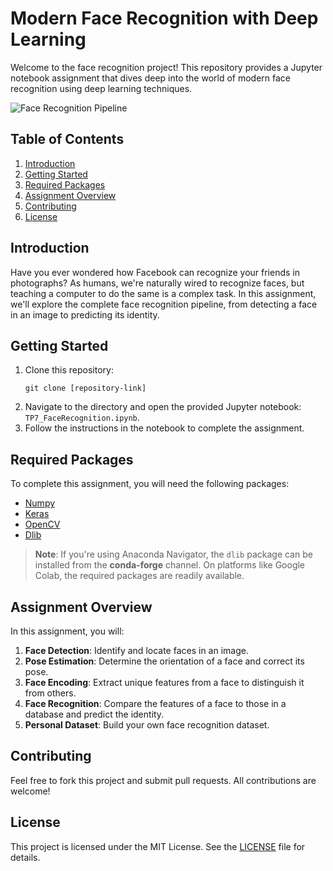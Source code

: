 
# Modern Face Recognition with Deep Learning

Welcome to the face recognition project! This repository provides a Jupyter notebook assignment that dives deep into the world of modern face recognition using deep learning techniques.

![Face Recognition Pipeline](https://perso.esiee.fr/~najmanl/FaceRecognition/figures/summary.gif)

## Table of Contents

1. [Introduction](#introduction)
2. [Getting Started](#getting-started)
3. [Required Packages](#required-packages)
4. [Assignment Overview](#assignment-overview)
5. [Contributing](#contributing)
6. [License](#license)

## Introduction

Have you ever wondered how Facebook can recognize your friends in photographs? As humans, we're naturally wired to recognize faces, but teaching a computer to do the same is a complex task. In this assignment, we'll explore the complete face recognition pipeline, from detecting a face in an image to predicting its identity.

## Getting Started

1. Clone this repository: 
   ```
   git clone [repository-link]
   ```
2. Navigate to the directory and open the provided Jupyter notebook: `TP7_FaceRecognition.ipynb`.
3. Follow the instructions in the notebook to complete the assignment.

## Required Packages

To complete this assignment, you will need the following packages:

- [Numpy](http://www.numpy.org)
- [Keras](https://keras.io)
- [OpenCV](https://opencv.org)
- [Dlib](http://dlib.net)

> **Note**: If you're using Anaconda Navigator, the `dlib` package can be installed from the **conda-forge** channel. On platforms like Google Colab, the required packages are readily available.

## Assignment Overview

In this assignment, you will:

1. **Face Detection**: Identify and locate faces in an image.
2. **Pose Estimation**: Determine the orientation of a face and correct its pose.
3. **Face Encoding**: Extract unique features from a face to distinguish it from others.
4. **Face Recognition**: Compare the features of a face to those in a database and predict the identity.
5. **Personal Dataset**: Build your own face recognition dataset.

## Contributing

Feel free to fork this project and submit pull requests. All contributions are welcome!

## License

This project is licensed under the MIT License. See the [LICENSE](LICENSE) file for details.
